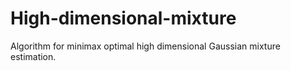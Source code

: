# High-dimensional-mixture
Algorithm for minimax optimal high dimensional Gaussian mixture estimation.
